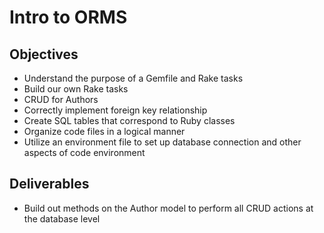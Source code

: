 # Intro to ORMS

## Objectives
  - Understand the purpose of a Gemfile and Rake tasks
  - Build our own Rake tasks
  - CRUD for Authors
  - Correctly implement foreign key relationship
  - Create SQL tables that correspond to Ruby classes
  - Organize code files in a logical manner
  - Utilize an environment file to set up database connection and other aspects of code environment

## Deliverables

  - Build out methods on the Author model to perform all CRUD actions at the database level